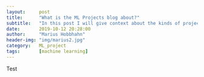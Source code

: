 ```yaml
---
layout:     post
title:      "What is the ML Projects blog about?"
subtitle:   "In this post I will give context about the kinds of projects I will present and in which way"
date:       2019-10-12 20:28:00
author:     "Marius Hobbhahn"
header-img: "img/marius2.jpg"
category:   ML_project
tags:       [machine learning]
---
```


Test

